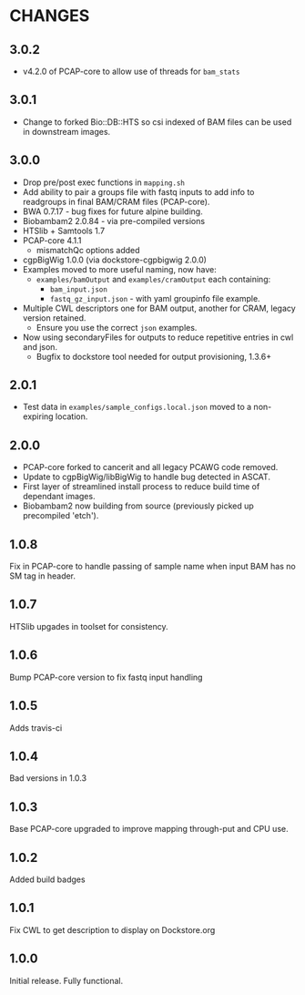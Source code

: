 # CHANGES

## 3.0.2

* v4.2.0 of PCAP-core to allow use of threads for `bam_stats`

## 3.0.1

* Change to forked Bio::DB::HTS so csi indexed of BAM files can be used in downstream images.

## 3.0.0

* Drop pre/post exec functions in `mapping.sh`
* Add ability to pair a groups file with fastq inputs to add info to readgroups
in final BAM/CRAM files (PCAP-core).
* BWA 0.7.17 - bug fixes for future alpine building.
* Biobambam2 2.0.84 - via pre-compiled versions
* HTSlib + Samtools 1.7
* PCAP-core 4.1.1
  * mismatchQc options added
* cgpBigWig 1.0.0 (via dockstore-cgpbigwig 2.0.0)
* Examples moved to more useful naming, now have:
  * `examples/bamOutput` and `examples/cramOutput` each containing:
    * `bam_input.json`
    * `fastq_gz_input.json` - with yaml groupinfo file example.
* Multiple CWL descriptors one for BAM output, another for CRAM, legacy version retained.
  * Ensure you use the correct `json` examples.
* Now using secondaryFiles for outputs to reduce repetitive entries in cwl and json.
  * Bugfix to dockstore tool needed for output provisioning, 1.3.6+

## 2.0.1

* Test data in `examples/sample_configs.local.json` moved to a non-expiring location.

## 2.0.0

* PCAP-core forked to cancerit and all legacy PCAWG code removed.
* Update to cgpBigWig/libBigWig to handle bug detected in ASCAT.
* First layer of streamlined install process to reduce build time of dependant images.
* Biobambam2 now building from source (previously picked up precompiled 'etch').

## 1.0.8

Fix in PCAP-core to handle passing of sample name when input BAM has no SM tag in header.

## 1.0.7

HTSlib upgades in toolset for consistency.

## 1.0.6

Bump PCAP-core version to fix fastq input handling

## 1.0.5

Adds travis-ci

## 1.0.4

Bad versions in 1.0.3

## 1.0.3

Base PCAP-core upgraded to improve mapping through-put and CPU use.

## 1.0.2

Added build badges

## 1.0.1

Fix CWL to get description to display on Dockstore.org

## 1.0.0

Initial release.  Fully functional.
